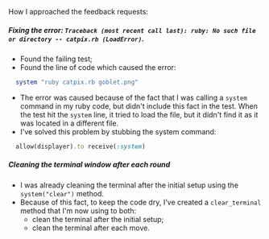 How I approached the feedback requests:

##### Fixing the error: `Traceback (most recent call last): ruby: No such file or directory -- catpix.rb (LoadError)`.
  * Found the failing test;
  * Found the line of code which caused the error:

  ```ruby
    system "ruby catpix.rb goblet.png"
  ```

  * The error was caused because of the fact that I was calling a `system` command in my ruby code, but didn't include this fact in the test. When the test hit the `system` line, it tried to load the file, but it didn't find it as it was located in a different file.
  * I've solved this problem by stubbing the system command:

  ```ruby
    allow(displayer).to receive(:system)
  ```

##### Cleaning the terminal window after each round
  * I was already cleaning the terminal after the initial setup using the `system("clear")` method.
  * Because of this fact, to keep the code dry, I've created a `clear_terminal` method that I'm now using to both:
    - clean the terminal after the initial setup;
    - clean the terminal after each move. 
